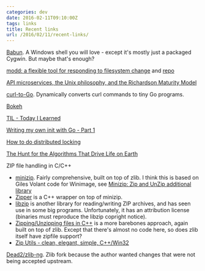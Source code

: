 ```yaml
---
categories: dev
date: 2016-02-11T09:10:00Z
tags: links
title: Recent links
url: /2016/02/11/recent-links/
---
```


[Babun](https://babun.github.io/). A Windows shell you will love - except it's mostly just a packaged Cygwin. But maybe that's enough?

[modd: a flexible tool for responding to filesystem change](http://corte.si/posts/modd/announce/index.html) and [repo](https://github.com/cortesi/modd)

[API microservices, the Unix philosophy, and the Richardson Maturity Model](https://medium.com/@chrstphrhrt/microservices-the-unix-philosophy-and-the-richardson-maturity-model-425abed44826#.myo0t8nfz)

[curl-to-Go](https://mholt.github.io/curl-to-go/). Dynamically converts curl commands to tiny Go programs.

[Bokeh](http://bokeh.pydata.org/en/latest/)

[TIL - Today I Learned](https://github.com/jbranchaud/til)

[Writing my own init with Go - Part 1](http://www.mustafaak.in/2016/02/08/writing-my-own-init-with-go.html)

[How to do distributed locking](http://martin.kleppmann.com/2016/02/08/how-to-do-distributed-locking.html)

[The Hunt for the Algorithms That Drive Life on Earth](http://www.wired.com/2016/02/the-hunt-for-the-algorithms-that-drive-life-on-earth/)

ZIP file handling in C/C++

* [minizip](https://github.com/nmoinvaz/minizip). Fairly comprehensive, built on top of zlib. I think this is based on Giles Volant code for Winimage, see [Minizip: Zip and UnZip additional library](http://www.winimage.com/zLibDll/minizip.html)
* [Zipper](https://github.com/sebastiandev/zipper) is a C++ wrapper on top of minizip.
* [libzip](http://www.nih.at/libzip/index.html) is another library for reading/writing ZIP archives, and has seen use in some big programs. Unfortunately, it has an attribution license (binaries must reproduce the libzip copright notice).
* [Zipping/Unzipping files in C++](http://vilipetek.com/2013/11/22/zippingunzipping-files-in-c/) is a more barebones approach, again built on top of zlib. Except that there's almost no code here, so does zlib itself have zipfile support?
* [Zip Utils - clean, elegant, simple, C++/Win32](http://www.codeproject.com/Articles/7530/Zip-Utils-clean-elegant-simple-C-Win)

[Dead2/zlib-ng](https://github.com/Dead2/zlib-ng). Zlib fork because the author wanted changes that were not being accepted upstream.

